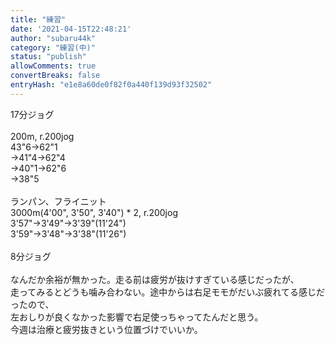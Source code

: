 ```yaml
---
title: "練習"
date: '2021-04-15T22:48:21'
author: "subaru44k"
category: "練習(中)"
status: "publish"
allowComments: true
convertBreaks: false
entryHash: "e1e8a60de0f82f0a440f139d93f32502"
---
```

17分ジョグ<br>
<br>
200m, r.200jog<br>
43"6→62"1<br>
→41"4→62"4<br>
→40"1→62"6<br>
→38"5<br>
<br>
ランパン、フライニット<br>
3000m(4'00", 3'50", 3'40") * 2, r.200jog<br>
3'57"→3'49"→3'39"(11'24")<br>
3'59"→3'48"→3'38"(11'26")<br>
<br>
8分ジョグ<br>
<br>
なんだか余裕が無かった。走る前は疲労が抜けすぎている感じだったが、<br>
走ってみるとどうも噛み合わない。途中からは右足モモがだいぶ疲れてる感じだったので、<br>
左おしりが良くなかった影響で右足使っちゃってたんだと思う。<br>
今週は治療と疲労抜きという位置づけでいいか。

